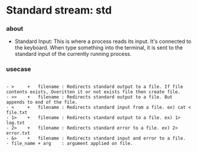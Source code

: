 # Standard stream: std

### about

- Standard Input: This is where a process reads its input. It's connected to the keyboard. When type something into the terminal, it is sent to the standard input of the currently running process.


### usecase

```

- >     +   filename : Redirects standard output to a file. If file contents exists, Overitten it or not exists file then create file.
- >>    +   filename : Redirects standard output to a file. But appends to end of the file.
- <     +   filename : Redirects standard input from a file. ex) cat < file.txt
- 1>    +   filename : Redirects standard output to a file. ex) 1> log.txt
- 2>    +   filename : Redirects standard error to a file. ex) 2> error.txt
- &>    +   filename : Redirects standard input and error to a file.
- file_name + arg    : argument applied on file.

```
